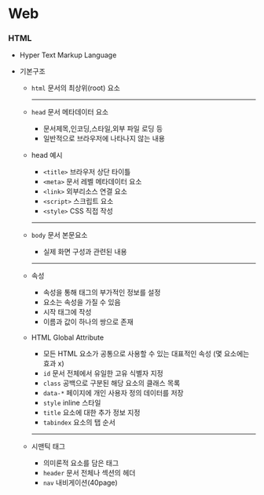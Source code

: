 # Web

### HTML

- Hyper Text Markup Language

- 기본구조

  - `html` 문서의 최상위(root) 요소

    ---

  - `head` 문서 메타데이터 요소

    - 문서제목,인코딩,스타일,외부 파일 로딩 등
    - 일반적으로 브라우저에 나타나지 않는 내용

  - head 예시

    - `<title>` 브라우저 상단 타이틀
    - `<meta>` 문서 레벨 메타데이터 요소
    - `<link>` 외부리소스 연결 요소
    - `<script>` 스크립트 요소
    - `<style>` CSS 직접 작성

    ---

  - `body` 문서 본문요소

    - 실제 화면 구성과 관련된 내용

    ---

  - 속성

    - 속성을 통해 태그의 부가적인 정보를 설정
    - 요소는 속성을 가질 수 있음
    - 시작 태그에 작성
    - 이름과 값이 하나의 쌍으로 존재

  - HTML Global Attribute

    - 모든 HTML 요소가 공통으로 사용할 수 있는 대표적인 속성 (몇 요소에는 효과 x)
    - `id` 문서 전체에서 유일한 고유 식별자 지정
    - `class` 공백으로 구분된 해당 요소의 클래스 목록
    - `data-*` 페이지에 개인 사용자 정의 데이터를 저장
    - `style` inline 스타일
    - `title` 요소에 대한 추가 정보 지정
    - `tabindex` 요소의 탭 순서

    ---

  - 시맨틱 태그

    - 의미론적 요소를 담은 태그
    - `header` 문서 전체나 섹션의 헤더
    - `nav` 내비게이션(40page)
